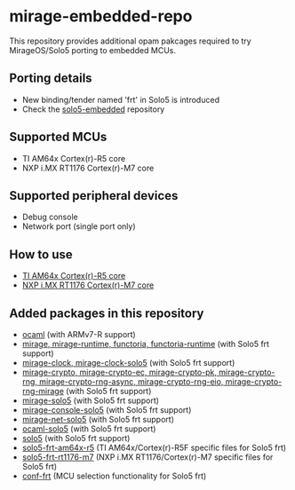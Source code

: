 # mirage-embedded-repo

This repository provides additional opam pakcages required to try MirageOS/Solo5 porting to embedded MCUs.

## Porting details

- New binding/tender named 'frt' in Solo5 is introduced 
- Check the [solo5-embedded](https://github.com/TImada/solo5-embedded) repository

## Supported MCUs

- TI AM64x Cortex(r)-R5 core
- NXP i.MX RT1176 Cortex(r)-M7 core

## Supported peripheral devices

- Debug console
- Network port (single port only)

## How to use

- [TI AM64x Cortex(r)-R5 core](https://github.com/TImada/solo5-frt-am64x-r5)
- [NXP i.MX RT1176 Cortex(r)-M7 core](https://github.com/TImada/solo5-frt-rt1176-m7)

## Added packages in this repository

- [ocaml](https://github.com/TImada/ocaml/tree/embedded) (with ARMv7-R support)
- [mirage, mirage-runtime, functoria, functoria-runtime](https://github.com/TImada/mirage/tree/frt) (with Solo5 frt support)
- [mirage-clock, mirage-clock-solo5](https://github.com/TImada/mirage-clock/tree/frt) (with Solo5 frt support)
- [mirage-crypto, mirage-crypto-ec, mirage-crypto-pk, mirage-crypto-rng, mirage-crypto-rng-async, mirage-crypto-rng-eio, mirage-crypto-rng-mirage](https://github.com/TImada/mirage-crypto/tree/frt) (with Solo5 frt support)
- [mirage-solo5](https://github.com/TImada/mirage-solo5/tree/frt) (with Solo5 frt support)
- [mirage-console-solo5](https://github.com/TImada/mirage-console-solo5/tree/frt) (with Solo5 frt support)
- [mirage-net-solo5](https://github.com/TImada/mirage-net-solo5/tree/frt) (with Solo5 frt support)
- [ocaml-solo5](https://github.com/TImada/ocaml-solo5/tree/frt) (with Solo5 frt support)
- [solo5](https://github.com/TImada/solo5/tree/frt) (with Solo5 frt support)
- [solo5-frt-am64x-r5](https://github.com/TImada/solo5-frt-am64x-r5) (TI AM64x/Cortex(r)-R5F specific files for Solo5 frt)
- [solo5-frt-rt1176-m7](https://github.com/TImada/solo5-frt-rt1176-m7) (NXP i.MX RT1176/Cortex(r)-M7 specific files for Solo5 frt)
- [conf-frt](https://github.com/TImada/mirage-embedded-repo/tree/main/packages/conf-frt) (MCU selection functionality for Solo5 frt)
